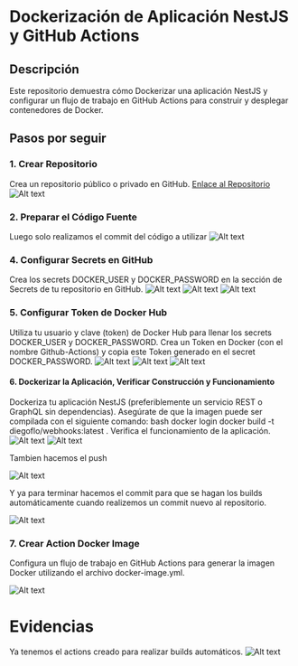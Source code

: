 # Dockerización de Aplicación NestJS y GitHub Actions

## Descripción
Este repositorio demuestra cómo Dockerizar una aplicación NestJS y configurar un flujo de trabajo en GitHub Actions para construir y desplegar contenedores de Docker.

## Pasos por seguir

### 1. Crear Repositorio

Crea un repositorio público o privado en GitHub. [Enlace al Repositorio](https://github.com/DiegoFlores16/docker-practica)
![Alt text](img/image1.png)

### 2. Preparar el Código Fuente

Luego solo realizamos el commit del código a utilizar
![Alt text](img/image2.png)

### 4. Configurar Secrets en GitHub

Crea los secrets DOCKER_USER y DOCKER_PASSWORD en la sección de Secrets de tu repositorio en GitHub.
![Alt text](img/image3.png)
![Alt text](img/image4.png)
![Alt text](img/image5.png)


### 5. Configurar Token de Docker Hub

Utiliza tu usuario y clave (token) de Docker Hub para llenar los secrets DOCKER_USER y DOCKER_PASSWORD.
Crea un Token en Docker (con el nombre Github-Actions) y copia este Token generado en el secret DOCKER_PASSWORD.
![Alt text](img/image6.png)
![Alt text](img/image7.png)
![Alt text](img/image8.png)


#### 6. Dockerizar la Aplicación, Verificar Construcción y Funcionamiento

Dockeriza tu aplicación NestJS (preferiblemente un servicio REST o GraphQL sin dependencias).
Asegúrate de que la imagen puede ser compilada con el siguiente comando:
bash
docker login
docker build -t diegoflo/webhooks:latest .
Verifica el funcionamiento de la aplicación.
![Alt text](img/image9.png)
![Alt text](img/image10.png)


Tambien hacemos el push

![Alt text](img/image11.png)

Y ya para terminar hacemos el commit para que se hagan los builds automáticamente cuando realizemos un commit nuevo al repositorio.

![Alt text](img/image12.png)

### 7. Crear Action Docker Image
Configura un flujo de trabajo en GitHub Actions para generar la imagen Docker utilizando el archivo docker-image.yml.

![Alt text](img/image13.png)


# Evidencias

Ya tenemos el actions creado para realizar builds automáticos.
![Alt text](img/image14.png)


